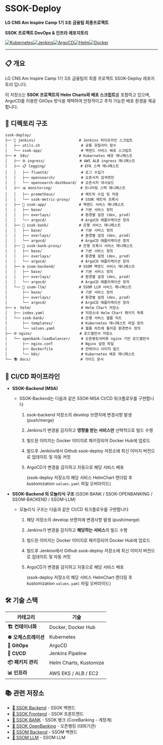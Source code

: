 # SSOK-Deploy

**LG CNS Am Inspire Camp 1기 3조 금융팀 최종프로젝트**

**SSOK 프로젝트 DevOps & 인프라 레포지토리**

[![Kubernetes](https://img.shields.io/badge/kubernetes-326ce5.svg?&style=for-the-badge&logo=kubernetes&logoColor=white)](https://kubernetes.io/)[![Jenkins](https://img.shields.io/badge/Jenkins-D24939?style=for-the-badge&logo=Jenkins&logoColor=white)](https://jenkins.io/)[![ArgoCD](https://img.shields.io/badge/ArgoCD-EF7B4D?style=for-the-badge&logo=argo&logoColor=white)](https://argoproj.github.io/cd/)[![Helm](https://img.shields.io/badge/Helm-0F1689?style=for-the-badge&logo=Helm&logoColor=white)](https://helm.sh/)[![Docker](https://img.shields.io/badge/docker-0db7ed.svg?&style=for-the-badge&logo=docker&logoColor=white)](https://docker.com/)

------

## 📋 개요

LG CNS Am Inspire Camp 1기 3조 금융팀의 최종 프로젝트 SSOK-Deploy 레포지토리 입니다.

이 저장소는 **SSOK 프로젝트의 Helm Charts와 배포 스크립트**를 포함하고 있으며, ArgoCD를 이용한 GitOps 방식을 채택하여 안정적이고 추적 가능한 배포 환경을 제공합니다.

## 📁 디렉토리 구조

```
ssok-deploy/
├── 🔧 jenkins/                    # Jenkins 파이프라인 스크립트
│   ├── utils.sh                   # 공통 유틸리티 함수
│   └── ssok-app/                  # 백엔드 서비스 배포 스크립트
├── ☸️  k8s/                       # Kubernetes 배포 매니페스트
│   ├── 🌐 ingress/                # AWS ALB ingress 매니페스트
│   ├── 📋 logging/                # EFK 스택 매니페스트
│   │   ├── fluentd/               # 로그 수집기
│   │   ├── opensearch/            # 오픈서치 검색엔진
│   │   └── opensearch-dashboard/  # 오픈서치 대시보드
│   ├── 📊 monitoring/             # 모니터링 스택 매니페스트
│   │   ├── prometheus/            # 메트릭 수집 및 저장
│   │   └── ssok-metric-proxy/     # SSOK 메트릭 프록시
│   ├── 🚀 ssok-app/               # 백엔드 서비스 매니페스트
│   │   ├── base/                  # 기본 서비스 정의
│   │   ├── overlays/              # 환경별 설정 (dev, prod)
│   │   └── argocd/                # ArgoCD 애플리케이션 정의
│   ├── 🏦 ssok-bank/              # 은행 서비스 매니페스트
│   │   ├── base/                  # 기본 서비스 정의
│   │   ├── overlays/              # 환경별 설정 (dev, prod)
│   │   └── argocd/                # ArgoCD 애플리케이션 정의
│   ├── 🔗 ssok-bank-proxy/        # 은행 프록시 서비스 매니페스트
│   │   ├── base/                  # 기본 서비스 정의
│   │   ├── overlays/              # 환경별 설정 (dev, prod)
│   │   └── argocd/                # ArgoCD 애플리케이션 정의
│   ├── ⚙️ ssom-backend/           # SSOM 백엔드 서비스 매니페스트
│   │   ├── base/                  # 기본 서비스 정의
│   │   ├── overlays/              # 환경별 설정 (dev, prod)
│   │   └── argocd/                # ArgoCD 애플리케이션 정의
│   └── 🤖 ssom-llm/               # SSOM LLM 서비스 매니페스트
│       ├── base/                  # 기본 서비스 정의
│       ├── overlays/              # 환경별 설정 (dev, prod)
│       └── argocd/                # ArgoCD 애플리케이션 정의
├── ⎈  helm/                       # Helm Chart 저장소
│   ├── index.yaml                 # 저장소내 Helm Chart 패키지 목록
│   └── ssok-bank/                 # 은행 서비스 헬름 차트
│       ├── templates/             # Kubernetes 매니페스트 파일 정의
│       └── values.yaml            # 헬름 차트에 들어갈 환경변수 정의
├── 🌐 nginx/                      # 로드밸런서 저장소
│   └── openbank-loadbalancer/     # 오픈뱅킹서버용 nginx 기반 로드밸런서
│       ├── nginx.conf             # Nginx 설정 파일
│       ├── Dockerfile             # 컨테이너 이미지 빌드
│       └── k8s/                   # Kubernetes 배포 매니페스트
└── 📚 docs/                       # 가이드 문서
```

## 🔄 CI/CD 파이프라인

* **SSOK-Backend (MSA)**

  * SSOK-Backend는 다음과 같은 SSOK-MSA CI/CD 워크플로우를 구현합니다

    1. ssok-backend 저장소의 develop 브랜치에 변경사항 발생 (push/merge)

    2. Jenkins가 변경을 감지하고 **영향을 받는 서비스만** 선택적으로 빌드 수행

    3. 빌드된 이미지는 Docker 이미지로 패키징되어 Docker Hub에 업로드

    4. 빌드후 Jenkins에서 Github ssok-deploy 저장소에 최신 이미지 버전으로 업데이트 및 자동 커밋

    5. ArgoCD가 변경을 감지하고 자동으로 해당 서비스 배포

       (ssok-deploy 저장소의 해당 서비스 HelmChart 렌더링 후 kustomization `values.yaml` 파일 오버라이드)

* **SSOK-Backend 외 모놀리식 구조** (SSOK-BANK / SSOK-OPENBANKING / SSOM-BACKEND / SSOM-LLM)

  * 모놀리식 구조는 다음과 같은 CI/CD 워크플로우를 구현합니다

    1. 해당 저장소의 develop 브랜치에 변경사항 발생 (push/merge)

    2. Jenkins가 변경을 감지하고 **해당하는 서비스**의 빌드 수행

    3. 빌드된 이미지는 Docker 이미지로 패키징되어 Docker Hub에 업로드

    4. 빌드후 Jenkins에서 Github ssok-deploy 저장소에 최신 이미지 버전으로 업데이트 및 자동 커밋

    5. ArgoCD가 변경을 감지하고 자동으로 해당 서비스 배포

       (ssok-deploy 저장소의 해당 서비스 HelmChart 렌더링 후 kustomization `values.yaml` 파일 오버라이드)

       

## 🛠️ 기술 스택

<div align="center">

| 카테고리             | 기술                   |
| -------------------- | ---------------------- |
| **🏗️ 컨테이너화**     | Docker, Docker Hub     |
| **☸️ 오케스트레이션** | Kubernetes             |
| **🔄 GitOps**         | ArgoCD                 |
| **🚀 CI/CD**          | Jenkins Pipeline       |
| **📦 패키지 관리**    | Helm Charts, Kustomize |
| **📊 인프라**         | AWS EKS / ALB / EC2    |

</div>

## 📚 관련 저장소

- [🔗 SSOK Backend](https://github.com/Team-SSOK/ssok-backend) - SSOK 백엔드
- [🔗 SSOK Frontend](https://github.com/Team-SSOK/ssok-frontend) - SSOK 프론트엔드
- [🔗 SSOK BANK](https://github.com/Team-SSOK/ssok-bank) - SSOK 뱅크 (CoreBanking - 계정계)
- [🔗 SSOK OpenBanking](https://github.com/Team-SSOK/ssok-openbanking) - 오픈뱅킹 (대외기관)
- [🔗 SSOM Backend](https://github.com/Team-SSOK/ssom-backend) - SSOM 백엔드
- [🔗 SSOM LLM](https://github.com/Team-SSOK/ssom-llm) - SSOM LLM
